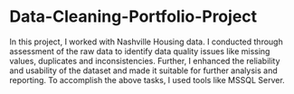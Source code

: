 # Data-Cleaning-Portfolio-Project
In this project, I worked with Nashville Housing data. I conducted through assessment of the raw data to identify data quality issues like missing values, duplicates and inconsistencies. Further, I enhanced the reliability and usability of the dataset and made it suitable for further analysis and reporting. To accomplish the above tasks, I used tools like MSSQL Server.

